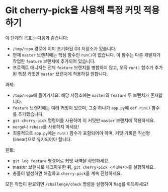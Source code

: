 # Git cherry-pick을 사용해 특정 커밋 적용하기

이 단계의 목표는 다음과 같습니다:
*  ```/tmp/repo``` 경로에 이미 초기화된 Git 저장소가 있습니다.
*  현재 ```master``` 브랜치에는 핵심 함수인 ```run()```이 없습니다. 이 함수는 다른 개발자가 작업한 ```feature``` 브랜치에 추가되어 있습니다.
*  프로젝트 매니저는 전체 ```feature``` 브랜치를 병합하지 않고, 오직 ```run()``` 함수가 추가된 특정 커밋만 ```master``` 브랜치에 적용하길 원합니다.

과제: 
*  ```/tmp/repo```에 들어가세요. 해당 저장소에는 ```master```와 ```feature``` 두 브랜치가 존재합니다.
*  ```feature``` 브랜치에는 여러 커밋이 있으며, 그중 하나가 ```app.py```에 ```def run()``` 함수를 추가했습니다.
*  ```git cherry-pick``` 명령어를 사용하여 이 커밋만 ```master``` 브랜치에 적용하세요.
*  ```merge```나 ```rebase```를 사용하지 마세요!
*  최종적으로 ```app.py```에는 ```run()``` 함수가 포함되어야 하며, 커밋 기록은 직선형(linear)으로 유지되어야 합니다.

힌트:
*  ```git log feature``` 명령어로 커밋 내역을 확인하세요.
*  master 브랜치로 체크아웃한 뒤, ```git cherry-pick <커밋해시>```를 실행하세요.
*  충돌이 발생하면 해결하고 ```cherry-pick```을 계속 진행하세요.

모든 작업이 완료되면 ```/challenge/check``` 명령을 실행하여 flag를 획득하세요!
